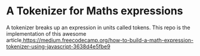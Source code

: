 # A  Tokenizer for Maths expressions

A tokenizer breaks up an expression in units called tokens. This repo is the implementation of this awesome article,https://medium.freecodecamp.org/how-to-build-a-math-expression-tokenizer-using-javascript-3638d4e5fbe9
